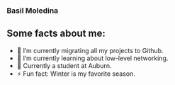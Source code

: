 ### Basil Moledina 

<!--
**bpm0025/bpm0025** is a ✨ _special_ ✨ repository because its `README.md` (this file) appears on your GitHub profile.

Here are some ideas to get you started:

- 🔭 I’m currently working on ...
- 🌱 I’m currently learning ...
- 👯 I’m looking to collaborate on ...
- 🤔 I’m looking for help with ...
- 💬 Ask me about ...
- 📫 How to reach me: ...
- 😄 Pronouns: ...
- ⚡ Fun fact: ...
-->



## Some facts about me:
- 🔭 I’m currently migrating all my projects to Github.
- 🌱 I’m currently learning about low-level networking.
- 💬 Currently a student at Auburn.
- ⚡ Fun fact: Winter is my favorite season.

